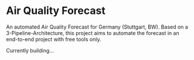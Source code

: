 # Air Quality Forecast

An automated Air Quality Forecast for Germany (Stuttgart, BW). Based on a 3-Pipeline-Architecture, this project aims to automate the forecast in an end-to-end project with free tools only.

Currently building...
